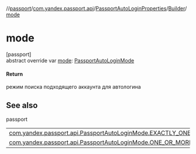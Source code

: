 //[passport](../../../../index.md)/[com.yandex.passport.api](../../index.md)/[PassportAutoLoginProperties](../index.md)/[Builder](index.md)/[mode](mode.md)

# mode

[passport]\
abstract override var [mode](mode.md): [PassportAutoLoginMode](../../-passport-auto-login-mode/index.md)

#### Return

режим поиска подходящего аккаунта для автологина

## See also

passport

| | |
|---|---|
| [com.yandex.passport.api.PassportAutoLoginMode.EXACTLY_ONE_ACCOUNT](../../-passport-auto-login-mode/-e-x-a-c-t-l-y_-o-n-e_-a-c-c-o-u-n-t/index.md) |  |
| [com.yandex.passport.api.PassportAutoLoginMode.ONE_OR_MORE_ACCOUNT](../../-passport-auto-login-mode/-o-n-e_-o-r_-m-o-r-e_-a-c-c-o-u-n-t/index.md) |  |
